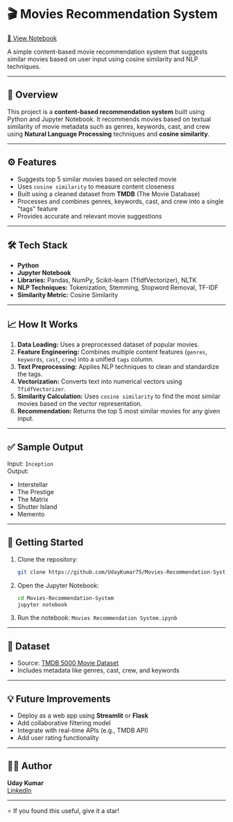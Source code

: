 # 🎬 Movies Recommendation System

[🔗 View Notebook](https://github.com/UdayKumar75/Movies-Recommendation-System/blob/main/Movies%20Recommendation%20System.ipynb)

A simple content-based movie recommendation system that suggests similar movies based on user input using cosine similarity and NLP techniques.

---

## 📌 Overview

This project is a **content-based recommendation system** built using Python and Jupyter Notebook. It recommends movies based on textual similarity of movie metadata such as genres, keywords, cast, and crew using **Natural Language Processing** techniques and **cosine similarity**.

---

## ⚙️ Features

- Suggests top 5 similar movies based on selected movie
- Uses `cosine similarity` to measure content closeness
- Built using a cleaned dataset from **TMDB** (The Movie Database)
- Processes and combines genres, keywords, cast, and crew into a single "tags" feature
- Provides accurate and relevant movie suggestions

---

## 🛠️ Tech Stack

- **Python**  
- **Jupyter Notebook**
- **Libraries:** Pandas, NumPy, Scikit-learn (TfidfVectorizer), NLTK
- **NLP Techniques:** Tokenization, Stemming, Stopword Removal, TF-IDF
- **Similarity Metric:** Cosine Similarity

---

## 📈 How It Works

1. **Data Loading:** Uses a preprocessed dataset of popular movies.
2. **Feature Engineering:** Combines multiple content features (`genres`, `keywords`, `cast`, `crew`) into a unified `tags` column.
3. **Text Preprocessing:** Applies NLP techniques to clean and standardize the tags.
4. **Vectorization:** Converts text into numerical vectors using `TfidfVectorizer`.
5. **Similarity Calculation:** Uses `cosine similarity` to find the most similar movies based on the vector representation.
6. **Recommendation:** Returns the top 5 most similar movies for any given input.

---

## ✅ Sample Output

Input: `Inception`  
Output:  
- Interstellar  
- The Prestige  
- The Matrix  
- Shutter Island  
- Memento  

---

## 🚀 Getting Started

1. Clone the repository:
   ```bash
   git clone https://github.com/UdayKumar75/Movies-Recommendation-System.git
   ```
2. Open the Jupyter Notebook:
   ```bash
   cd Movies-Recommendation-System
   jupyter notebook
   ```
3. Run the notebook: `Movies Recommendation System.ipynb`

---

## 📂 Dataset

- Source: [TMDB 5000 Movie Dataset](https://www.kaggle.com/tmdb/tmdb-movie-metadata)  
- Includes metadata like genres, cast, crew, and keywords

---

## 💡 Future Improvements

- Deploy as a web app using **Streamlit** or **Flask**
- Add collaborative filtering model
- Integrate with real-time APIs (e.g., TMDB API)
- Add user rating functionality

---

## 🙋‍♂️ Author

**Uday Kumar**  
[LinkedIn](https://www.linkedin.com/in/uday-kumar-contact)

---

⭐ If you found this useful, give it a star!  
